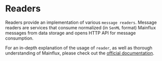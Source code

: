 ﻿# ReadersReaders provide an implementation of various `message readers`.Message readers are services that consume normalized (in `SenML` format)Mainflux messages from data storage and opens HTTP API for message consumption.For an in-depth explanation of the usage of `reader`, as well as thoroughunderstanding of Mainflux, please check out the [official documentation][doc].[doc]: https://docs.mainflux.io